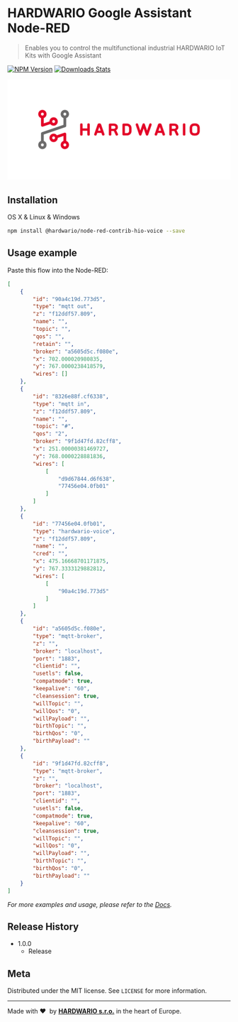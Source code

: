 # HARDWARIO Google Assistant Node-RED

> Enables you to control the multifunctional industrial HARDWARIO IoT Kits with Google Assistant

[![NPM Version][npm-image]][npm-url]
[![Downloads Stats][npm-downloads]][npm-url]

![](hardwario/icons/hardwario.png "HARDWARIO Logo")

## Installation

OS X & Linux & Windows

```sh
npm install @hardwario/node-red-contrib-hio-voice --save
```

## Usage example

Paste this flow into the Node-RED:

```json
[
    {
        "id": "90a4c19d.773d5",
        "type": "mqtt out",
        "z": "f12ddf57.809",
        "name": "",
        "topic": "",
        "qos": "",
        "retain": "",
        "broker": "a5605d5c.f080e",
        "x": 702.000020980835,
        "y": 767.0000238418579,
        "wires": []
    },
    {
        "id": "8326e88f.cf6338",
        "type": "mqtt in",
        "z": "f12ddf57.809",
        "name": "",
        "topic": "#",
        "qos": "2",
        "broker": "9f1d47fd.82cff8",
        "x": 251.00000381469727,
        "y": 768.0000228881836,
        "wires": [
            [
                "d9d67844.d6f638",
                "77456e04.0fb01"
            ]
        ]
    },
    {
        "id": "77456e04.0fb01",
        "type": "hardwario-voice",
        "z": "f12ddf57.809",
        "name": "",
        "cred": "",
        "x": 475.16668701171875,
        "y": 767.3333129882812,
        "wires": [
            [
                "90a4c19d.773d5"
            ]
        ]
    },
    {
        "id": "a5605d5c.f080e",
        "type": "mqtt-broker",
        "z": "",
        "broker": "localhost",
        "port": "1883",
        "clientid": "",
        "usetls": false,
        "compatmode": true,
        "keepalive": "60",
        "cleansession": true,
        "willTopic": "",
        "willQos": "0",
        "willPayload": "",
        "birthTopic": "",
        "birthQos": "0",
        "birthPayload": ""
    },
    {
        "id": "9f1d47fd.82cff8",
        "type": "mqtt-broker",
        "z": "",
        "broker": "localhost",
        "port": "1883",
        "clientid": "",
        "usetls": false,
        "compatmode": true,
        "keepalive": "60",
        "cleansession": true,
        "willTopic": "",
        "willQos": "0",
        "willPayload": "",
        "birthTopic": "",
        "birthQos": "0",
        "birthPayload": ""
    }
]
```

_For more examples and usage, please refer to the [Docs][wiki]._

## Release History

- 1.0.0
  - Release

## Meta

Distributed under the MIT license. See `LICENSE` for more information.

---

Made with &#x2764;&nbsp; by [**HARDWARIO s.r.o.**](https://www.hardwario.com/) in the heart of Europe.

<!-- Markdown link & img dfn's -->

[npm-image]: https://img.shields.io/npm/v/@hardwario/node-red-contrib-hio-voice.svg?style=flat-square
[npm-url]: https://www.npmjs.com/package/@hardwario/node-red-contrib-hio-voice
[npm-downloads]: https://img.shields.io/npm/dm/@hardwario/node-red-contrib-hio-voice.svg?style=flat-square
[wiki]: https://developers.hardwario.com/integrations/google-assistant

